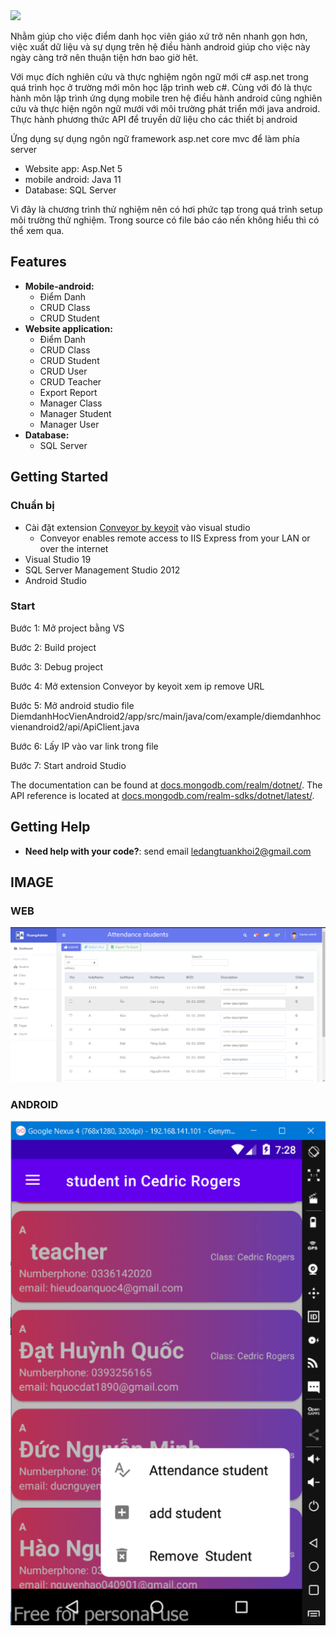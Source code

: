 <img src="https://repository-images.githubusercontent.com/157736989/8368dd00-410d-11eb-9a91-461178e643f8" width="400">

Nhằm giúp cho việc điểm danh học viên giáo xứ trở nên nhanh gọn hơn, việc xuất dữ liệu và sự dụng trên hệ điều hành android giúp cho việc này ngày càng trở nên thuận tiện hơn bao giờ hêt.

Với mục đích nghiên cứu và thực nghiệm ngôn ngữ mới c# asp.net trong quá trình học ở trường mới môn học lập trình web c#. Cùng với đó là thực hành môn lập trình ứng dụng mobile tren hệ điều hành android cũng nghiên cứu và thực hiện ngôn ngữ mưới với môi trường phát triển mới java android. Thực hành phương thức API để truyền dữ liệu cho các thiết bị android

Ứng dụng sự dụng ngôn ngữ framework asp.net core mvc để làm phía server 
 - Website app: Asp.Net 5 
 - mobile android: Java 11
 - Database: SQL Server

Vì đây là chương trình thử nghiệm nên có hơi phức tạp trong quá trình setup môi trường thử nghiệm. Trong source có file báo cáo nến không hiểu thì có thể xem qua. 

## Features

* **Mobile-android:**  
    - Điểm Danh
    - CRUD Class
    - CRUD Student
* **Website application:** 
    - Điểm Danh
    - CRUD Class
    - CRUD Student
    - CRUD User
    - CRUD Teacher
    - Export Report
    - Manager Class
    - Manager Student
    - Manager User
* **Database:** 
    - SQL Server

## Getting Started

### Chuẩn bị
- Cài đặt extension [Conveyor by keyoit](https://conveyor.cloud/?utm_source=conveyor&utm_medium=extension_moreinfo&utm_campaign=conveyor) vào visual studio
    - Conveyor enables remote access to IIS Express from your LAN or over the internet
- Visual Studio 19
- SQL Server Management Studio 2012
- Android Studio 

### Start

Bước 1: Mở project bằng VS 

Bước 2: Build project

Bước 3: Debug project

Bước 4: Mở extension  Conveyor by keyoit xem ip remove URL

Bước 5: Mở android studio file DiemdanhHocVienAndroid2/app/src/main/java/com/example/diemdanhhocvienandroid2/api/ApiClient.java

Bước 6: Lấy IP vào var link trong file

Bước 7: Start android Studio
 

The documentation can be found at [docs.mongodb.com/realm/dotnet/](https://docs.mongodb.com/realm/dotnet/).
The API reference is located at [docs.mongodb.com/realm-sdks/dotnet/latest/](https://docs.mongodb.com/realm-sdks/dotnet/latest/).

## Getting Help

- **Need help with your code?**: send email ledangtuankhoi2@gmail.com 
 
## IMAGE

### WEB

<img src="https://github.com/ledangtuankhoi/DiemdanhHocvien/blob/3b0d4486579ecc5290c55094b9234498f8680ca7/image/web%20-%20diemdang.png" >

### ANDROID

<img src="https://github.com/ledangtuankhoi/DiemdanhHocvien/blob/3b0d4486579ecc5290c55094b9234498f8680ca7/image/android%20home.png" >
